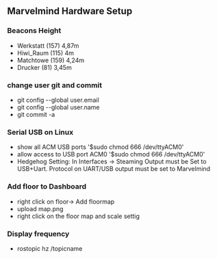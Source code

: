 ## Marvelmind Hardware Setup 
### Beacons Height 
* Werkstatt (157) 4,87m 
* Hiwi_Raum (115) 4m
* Matchtowe (159) 4,24m
* Drucker (81) 3,45m

### change user git and commit
* git config --global user.email
* git config --global user.name
* git commit -a

### Serial USB on Linux 
 * show all ACM USB ports '$sudo chmod 666 /dev/ttyACM0'
 * allow access to USB port ACM0 '$sudo chmod 666 /dev/ttyACM0'
 * Hedgehog Setting: In Interfaces -> Steaming Output must be Set to USB+Uart. Protocol on UART/USB output must be set to Marvelmind
 
### Add floor to Dashboard 
* right click on floor-> Add floormap
* upload map.png
* right click on the floor map and scale settig  

### Display frequency 
* rostopic hz /topicname